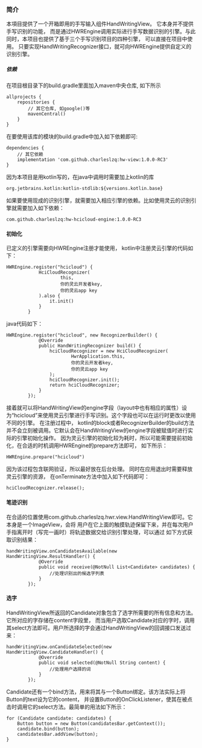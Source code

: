 ### 简介
本項目提供了一个开箱即用的手写输入组件HandWritingView。 它本身并不提供手写识别的功能， 而是通过HWREngine调用实际进行手写数据识别的引擎。与此同时，本项目也提供了基于三个手写识别项目的四种引擎， 可以直接在项目中使用。
只要实现HandWritingRecognizer接口，就可向HWREngine提供自定义的识别引擎。

##### 依赖
在项目根目录下的build.gradle里面加入maven中央仓库, 如下所示

    allprojects {
        repositories {
            // 其它仓库, 如google()等
            mavenCentral()
        }
    }

在要使用该库的模块的build.gradle中加入如下依赖即可:

    dependencies {
        // 其它依赖
        implementation 'com.github.charleslzq:hw-view:1.0.0-RC3'
    }

因为本项目是用kotlin写的，在java中调用时需要加上kotlin的库

    org.jetbrains.kotlin:kotlin-stdlib:${versions.kotlin.base}

如果要使用现成的识别引擎，就需要加入相应引擎的依赖。比如使用灵云的识别引擎就需要加入如下依赖：

    com.github.charleslzq:hw-hcicloud-engine:1.0.0-RC3

#### 初始化
已定义的引擎需要向HWREngine注册才能使用， kotlin中注册灵云引擎的代码如下：

    HWREngine.register("hcicloud") {
                HciCloudRecognizer(
                        this,
                        你的灵云开发者key,
                        你的灵云app key
                ).also {
                    it.init()
                }
            }

java代码如下：

    HWREngine.register("hcicloud", new RecognizerBuilder() {
                @Override
                public HandWritingRecognizer build() {
                    hciCloudRecognizer = new HciCloudRecognizer(
                            HwrApplication.this,
                            你的灵云开发者key,
                            你的灵云app key
                    );
                    hciCloudRecognizer.init();
                    return hciCloudRecognizer;
                }
            });

接着就可以将HandWritingView的engine字段（layout中也有相应的属性）设为“hcicloud”来使用灵云引擎进行手写识别。这个字段也可以在运行时更改以使用不同的引擎。
在注册过程中， kotlin的block或者RecognizerBuilder的build方法并不会立刻被调用。它默认会在HandWritingView的engine字段被赋值时进行实际的引擎初始化操作。
因为灵云引擎的初始化较为耗时，所以可能需要提前初始化，在合适的时机调用HWREngine的prepare方法即可， 如下所示：

    HWREngine.prepare("hcicloud")

因为该过程包含联网验证，所以最好放在后台处理。 同时在应用退出时需要释放灵云引擎的资源，
在onTerminate方法中加入如下代码即可：

    hciCloudRecognizer.release();

#### 笔迹识别
在合适的位置使用com.github.charleslzq.hwr.view.HandWritingView即可。它本身是一个ImageView，会将
用户在它上面的触摸轨迹保留下来，并在每次用户手指离开时（写完一画时）将轨迹数据交给识别引擎处理，可以通过
如下方式获取识别结果：

    handWritingView.onCandidatesAvailable(new HandWritingView.ResultHandler() {
                @Override
                public void receive(@NotNull List<Candidate> candidates) {
                    //处理识别出的候选字列表
                }
            });

#### 选字
HandWritingView所返回的Candidate对象包含了选字所需要的所有信息和方法。它所对应的字存储在content字段里，
而当用户选取Candidate对应的字时，调用其select方法即可。用户所选择的字会通过HandWritingView的回调接口发送过来：

    handWritingView.onCandidateSelected(new HandWritingView.CandidateHandler() {
                @Override
                public void selected(@NotNull String content) {
                    //处理用户选择的词
                }
            });

Candidate还有一个bind方法，用来将其与一个Button绑定。该方法实际上将Button的text设为它的content，
并设置Button的OnClickListener，使其在被点击时调用它的select方法。最简单的用法如下所示：

    for (Candidate candidate: candidates) {
        Button button = new Button(candidatesBar.getContext());
        candidate.bind(button);
        candidatesBar.addView(button);
    }